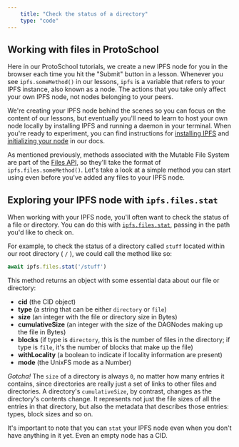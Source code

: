 ```yaml
---
    title: "Check the status of a directory"
    type: "code"
---
```


## Working with files in ProtoSchool
Here in our ProtoSchool tutorials, we create a new IPFS node for you in the browser each time you hit the "Submit" button in a lesson. Whenever you see `ipfs.someMethod()` in our lessons, `ipfs` is a variable that refers to your IPFS instance, also known as a node. The actions that you take only affect your own IPFS node, not nodes belonging to your peers.

We're creating your IPFS node behind the scenes so you can focus on the content of our lessons, but eventually you'll need to learn to host your own node locally by installing IPFS and running a daemon in your terminal. When you're ready to experiment, you can find instructions for [installing IPFS](https://docs.ipfs.io/install/) and [initializing your node](https://docs.ipfs.io/how-to/command-line-quick-start/#initialize-the-repository) in our docs.

As mentioned previously, methods associated with the Mutable File System are part of the [Files API](https://github.com/ipfs/js-ipfs/blob/master/docs/core-api/FILES.md#the-mutable-files-api), so they'll take the format of `ipfs.files.someMethod()`. Let's take a look at a simple method you can start using even before you've added any files to your IPFS node.

## Exploring your IPFS node with `ipfs.files.stat`
When working with your IPFS node, you'll often want to check the status of a file or directory. You can do this with [`ipfs.files.stat`](https://github.com/ipfs/js-ipfs/blob/master/docs/core-api/FILES.md#ipfsfilesstatpath-options), passing in the path you'd like to check on.

For example, to check the status of a directory called `stuff` located within our root directory ( `/` ), we could call the method like so:

```javascript
await ipfs.files.stat('/stuff')
```

This method returns an object with some essential data about our file or directory:

* **cid** (the CID object)
* **type** (a string that can be either `directory` or `file`)
* **size** (an integer with the file or directory size in Bytes)
* **cumulativeSize** (an integer with the size of the DAGNodes making up the file in Bytes)
* **blocks** (if type is `directory`, this is the number of files in the directory; if type is `file`, it's the number of blocks that make up the file)
* **withLocality** (a boolean to indicate if locality information are present)
* **mode** (the UnixFS mode as a Number)

*Gotcha!* The `size` of a directory is always `0`, no matter how many entries it contains, since directories are really just a set of links to other files and directories. A directory's `cumulativeSize`, by contrast, changes as the directory's contents change. It represents not just the file sizes of all the entries in that directory, but also the metadata that describes those entries: types, block sizes and so on.

It's important to note that you can `stat` your IPFS node even when you don't have anything in it yet. Even an empty node has a CID.
